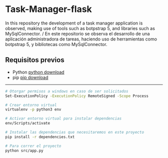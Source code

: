 # Task-Manager-flask
In this repository the development of a task manager application is observed, making use of tools such as botpstrap 5, and libraries such as MySqlConnector. / En este repositorio se observa el desarrollo de una aplicación administradora de tareas, haciendo uso de herramientas como botpstrap 5, y bibliotecas como MySqlConnector.

## Requisitos previos
* Python [python download](https://www.python.org/downloads/release/python-31010/)
* pip [pip download](https://pip.pypa.io/en/stable/installation/)
---

```sh
# Otorgar permisos a windows en caso de ser solicitados
Set-ExecutionPolicy -ExecutionPolicy RemoteSigned -Scope Process    
```
```sh
# Crear entorno virtual
virtualenv -p python3 env   
```
```sh
# Activar entorno virtual para instalar dependencias
env/Scripts/activate 
```
```sh
# Instalar las dependencias que necesitaremos en este proyecto
pip install -r dependencies.txt 
```
```sh
# Para correr el proyecto
python src/app.py 
```
